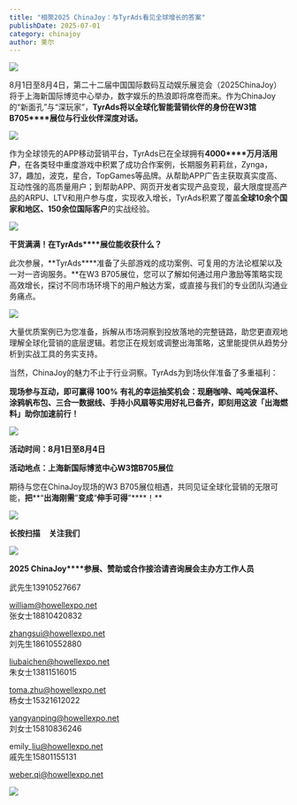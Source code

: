 ```yaml
---
title: "相聚2025 ChinaJoy：与TyrAds看见全球增长的答案"
publishDate: 2025-07-01
category: chinajoy
author: 莱尔
---
```


![](https://ec-net-1251389766.cos.ap-shanghai.myqcloud.com/wp-content/uploads/2025/07/20250701230916273.png)

8月1日至8月4日，第二十二届中国国际数码互动娱乐展览会（2025ChinaJoy）将于上海新国际博览中心举办，数字娱乐的热浪即将席卷而来。作为ChinaJoy的“新面孔”与“深玩家”，**TyrAds****将以全球化智能营销伙伴的身份在W3****馆B705****展位与行业伙伴深度对话。**

![](https://ec-net-1251389766.cos.ap-shanghai.myqcloud.com/wp-content/uploads/2025/07/20250701230918578.png)

作为全球领先的APP移动营销平台，TyrAds已在全球拥有**4000****万月活用户**，在各类轻中重度游戏中积累了成功合作案例，长期服务莉莉丝，Zynga，37，趣加，波克，星合，TopGames等品牌。从帮助APP广告主获取真实度高、互动性强的高质量用户；到帮助APP、网页开发者实现产品变现，最大限度提高产品的ARPU、LTV和用户参与度，实现收入增长，TyrAds积累了覆盖**全球10****余个国家和地区、150****余位国际客户**的实战经验。

![](https://ec-net-1251389766.cos.ap-shanghai.myqcloud.com/wp-content/uploads/2025/07/20250701230921438.png)

**干货满满！在TyrAds****展位能收获什么？**

此次参展，**TyrAds****准备了头部游戏的成功案例、可复用的方法论框架以及一对一咨询服务。**在W3 B705展位，您可以了解如何通过用户激励等策略实现高效增长，探讨不同市场环境下的用户触达方案，或直接与我们的专业团队沟通业务痛点。

![](https://ec-net-1251389766.cos.ap-shanghai.myqcloud.com/wp-content/uploads/2025/07/20250701230923658.png)

大量优质案例已为您准备，拆解从市场洞察到投放落地的完整链路，助您更直观地理解全球化营销的底层逻辑。若您正在规划或调整出海策略，这里能提供从趋势分析到实战工具的务实支持。

当然，ChinaJoy的魅力不止于行业洞察。TyrAds为到场伙伴准备了多重福利：

**现场参与互动，即可赢得 100%** **有礼的幸运抽奖机会：现磨咖啡、吨吨保温杯、涂鸦帆布包、三合一数据线、手持小风扇等实用好礼已备齐，即刻用这波「出海燃料」助你加速前行！**

![](https://ec-net-1251389766.cos.ap-shanghai.myqcloud.com/wp-content/uploads/2025/07/20250701230926175.png)

**活动时间：8****月1****日至8****月4****日**

**活动地点：上海新国际博览中心W3****馆B705****展位**

期待与您在ChinaJoy现场的W3 B705展位相遇，共同见证全球化营销的无限可能，**把****“****出海刚需****”****变成****“****伸手可得****”****！**

![](https://ec-net-1251389766.cos.ap-shanghai.myqcloud.com/wp-content/uploads/2025/07/20250701230928364.png)

**长按扫描**    **关注我们**

![](https://ec-net-1251389766.cos.ap-shanghai.myqcloud.com/wp-content/uploads/2025/07/20250701230931728.png)

**2025 ChinaJoy****参展、赞助或合作接洽请咨询展会主办方工作人员**

武先生13910527667

william@howellexpo.net  
张女士18810420832

zhangsui@howellexpo.net  
刘先生18610552880

liubaichen@howellexpo.net  
朱女士13811516015

toma.zhu@howellexpo.net  
杨女士15321612022

yangyanping@howellexpo.net  
刘女士15810836246

emily\_liu@howellexpo.net  
戚先生15801155131

weber.qi@howellexpo.net

![](https://ec-net-1251389766.cos.ap-shanghai.myqcloud.com/wp-content/uploads/2025/07/20250701230914817.jpg)
